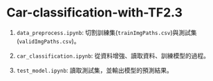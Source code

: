 # Car-classification-with-TF2.3

1. `data_preprocess.ipynb`: 
   切割訓練集(`trainImgPaths.csv`)與測試集(`validImgPaths.csv`)。

2. `car_classification.ipynb`: 
   從資料增強、讀取資料、訓練模型的過程。
   
3. `test_model.ipynb`: 
   讀取測試集，並輸出模型的預測結果。
  
